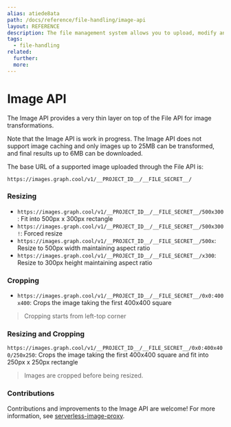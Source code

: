 ```yaml
---
alias: atiede8ata
path: /docs/reference/file-handling/image-api
layout: REFERENCE
description: The file management system allows you to upload, modify and delete files with the GraphQL APIs. Files will be directly available in your backend.
tags:
  - file-handling
related:
  further:
  more:
---
```


# Image API

The Image API provides a very thin layer on top of the File API for image transformations.

Note that the Image API is work in progress. The Image API does not support image caching and only images up to 25MB can be transformed, and final results up to 6MB can be downloaded.

The base URL of a supported image uploaded through the File API is:

```
https://images.graph.cool/v1/__PROJECT_ID__/__FILE_SECRET__/
```

### Resizing

* `https://images.graph.cool/v1/__PROJECT_ID__/__FILE_SECRET__/500x300`: Fit into 500px x 300px rectangle
* `https://images.graph.cool/v1/__PROJECT_ID__/__FILE_SECRET__/500x300!`: Forced resize
* `https://images.graph.cool/v1/__PROJECT_ID__/__FILE_SECRET__/500x`: Resize to 500px width maintaining aspect ratio
* `https://images.graph.cool/v1/__PROJECT_ID__/__FILE_SECRET__/x300`: Resize to 300px height maintaining aspect ratio

### Cropping

* `https://images.graph.cool/v1/__PROJECT_ID__/__FILE_SECRET__/0x0:400x400`: Crops the image taking the first 400x400 square

> Cropping starts from left-top corner

### Resizing and Cropping

`https://images.graph.cool/v1/__PROJECT_ID__/__FILE_SECRET__/0x0:400x400/250x250`: Crops the image taking the first 400x400 square and fit into 250px x 250px rectangle

> Images are cropped before being resized.

### Contributions

Contributions and improvements to the Image API are welcome! For more information, see [serverless-image-proxy](https://github.com/graphcool/serverless-image-proxy).
